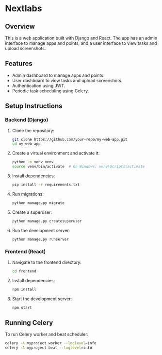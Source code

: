 # Nextlabs
## Overview
This is a web application built with Django and React. The app has an admin interface to manage apps and points, and a user interface to view tasks and upload screenshots.

## Features
- Admin dashboard to manage apps and points.
- User dashboard to view tasks and upload screenshots.
- Authentication using JWT.
- Periodic task scheduling using Celery.

## Setup Instructions

### Backend (Django)
1. Clone the repository:
    ```bash
    git clone https://github.com/your-repo/my-web-app.git
    cd my-web-app
    ```

2. Create a virtual environment and activate it:
    ```bash
    python -m venv venv
    source venv/bin/activate  # On Windows: venv\Scripts\activate
    ```

3. Install dependencies:
    ```bash
    pip install -r requirements.txt
    ```

4. Run migrations:
    ```bash
    python manage.py migrate
    ```

5. Create a superuser:
    ```bash
    python manage.py createsuperuser
    ```

6. Run the development server:
    ```bash
    python manage.py runserver
    ```

### Frontend (React)
1. Navigate to the frontend directory:
    ```bash
    cd frontend
    ```

2. Install dependencies:
    ```bash
    npm install
    ```

3. Start the development server:
    ```bash
    npm start
    ```

## Running Celery
To run Celery worker and beat scheduler:
```bash
celery -A myproject worker --loglevel=info
celery -A myproject beat --loglevel=info
